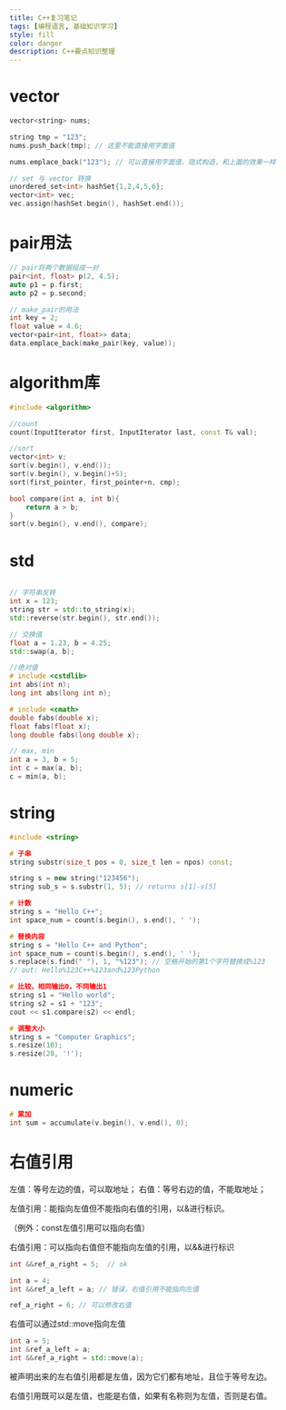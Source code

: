 ```yaml
---
title: C++复习笔记
tags: [编程语言, 基础知识学习]
style: fill
color: danger
description: C++要点知识整理
---
```


# vector

```C++
vector<string> nums;

string tmp = "123";
nums.push_back(tmp); // 这里不能直接用字面值

nums.emplace_back("123"); // 可以直接用字面值，隐式构造，和上面的效果一样

// set 与 vector 转换
unordered_set<int> hashSet{1,2,4,5,6};
vector<int> vec;
vec.assign(hashSet.begin(), hashSet.end());

```


# pair用法
```C++
// pair将两个数据组成一对
pair<int, float> p(2, 4.5);
auto p1 = p.first;
auto p2 = p.second;

// make_pair的用法
int key = 2;
float value = 4.6;
vector<pair<int, float>> data;
data.emplace_back(make_pair(key, value));
```


# algorithm库

```C++
#include <algorithm>

//count
count(InputIterator first, InputIterator last, const T& val);

//sort
vector<int> v;
sort(v.begin(), v.end());
sort(v.begin(), v.begin()+5);
sort(first_pointer, first_pointer+n, cmp);

bool compare(int a, int b){
    return a > b;
}
sort(v.begin(), v.end(), compare);

```


# std

```C++

// 字符串反转
int x = 123;
string str = std::to_string(x);
std::reverse(str.begin(), str.end());

// 交换值
float a = 1.23, b = 4.25;
std::swap(a, b);

//绝对值
# include <cstdlib>
int abs(int n);
long int abs(long int n);

# include <cmath>
double fabs(double x);
float fabs(float x);
long double fabs(long double x);

// max, min
int a = 3, b = 5;
int c = max(a, b);
c = min(a, b);


```


# string

```C++
#include <string>

# 子串
string substr(size_t pos = 0, size_t len = npos) const;

string s = new string("123456");
string sub_s = s.substr(1, 5); // returns s[1]-s[5]

# 计数
string s = "Hello C++";
int space_num = count(s.begin(), s.end(), ' ');

# 替换内容
string s = "Hello C++ and Python";
int space_num = count(s.begin(), s.end(), ' ');
s.replace(s.find(" "), 1, "%123"); // 空格开始的第1个字符替换成%123
// out: Hello%123C++%123and%123Python

# 比较，相同输出0，不同输出1
string s1 = "Hello world";
string s2 = s1 + "123";
cout << s1.compare(s2) << endl;

# 调整大小
string s = "Computer Graphics";
s.resize(10);
s.resize(20, '!');

```


# numeric

```C++
# 累加
int sum = accumulate(v.begin(), v.end(), 0);
```

# 右值引用

左值：等号左边的值，可以取地址；
右值：等号右边的值，不能取地址；

左值引用：能指向左值但不能指向右值的引用，以&进行标识。

（例外：const左值引用可以指向右值）

右值引用：可以指向右值但不能指向左值的引用，以&&进行标识

```C++
int &&ref_a_right = 5;  // ok

int a = 4;
int &&ref_a_left = a; // 错误，右值引用不能指向左值

ref_a_right = 6; // 可以修改右值
```

右值可以通过std::move指向左值

```C++
int a = 5;
int &ref_a_left = a;
int &&ref_a_right = std::move(a);
```

被声明出来的左右值引用都是左值，因为它们都有地址，且位于等号左边。

右值引用既可以是左值，也能是右值，如果有名称则为左值，否则是右值。